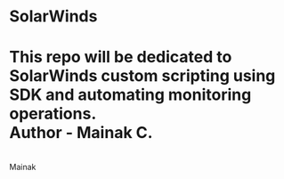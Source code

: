 # SolarWinds
This repo will be dedicated to SolarWinds custom scripting using SDK and automating monitoring operations.
<br>
Author - Mainak C.
=======
<br> Mainak

